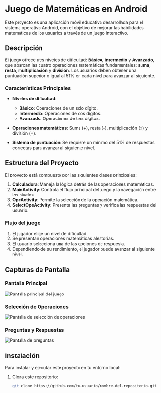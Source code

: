 # Juego de Matemáticas en Android

Este proyecto es una aplicación móvil educativa desarrollada para el sistema operativo Android, con el objetivo de mejorar las habilidades matemáticas de los usuarios a través de un juego interactivo.

## Descripción

El juego ofrece tres niveles de dificultad: **Básico**, **Intermedio** y **Avanzado**, que abarcan las cuatro operaciones matemáticas fundamentales: **suma**, **resta**, **multiplicación** y **división**. Los usuarios deben obtener una puntuación superior o igual al 51% en cada nivel para avanzar al siguiente.

### Características Principales

- **Niveles de dificultad**:
  - **Básico**: Operaciones de un solo dígito.
  - **Intermedio**: Operaciones de dos dígitos.
  - **Avanzado**: Operaciones de tres dígitos.
  
- **Operaciones matemáticas**: Suma (+), resta (-), multiplicación (×) y división (÷).
- **Sistema de puntuación**: Se requiere un mínimo del 51% de respuestas correctas para avanzar al siguiente nivel.

## Estructura del Proyecto

El proyecto está compuesto por las siguientes clases principales:

1. **Calculadora**: Maneja la lógica detrás de las operaciones matemáticas.
2. **MainActivity**: Controla el flujo principal del juego y la navegación entre los niveles.
3. **OpeActivity**: Permite la selección de la operación matemática.
4. **SelectOpeActivity**: Presenta las preguntas y verifica las respuestas del usuario.

### Flujo del juego

1. El jugador elige un nivel de dificultad.
2. Se presentan operaciones matemáticas aleatorias.
3. El usuario selecciona una de las opciones de respuesta.
4. Dependiendo de su rendimiento, el jugador puede avanzar al siguiente nivel.

## Capturas de Pantalla

### Pantalla Principal
![Pantalla principal del juego](img-android/image7.png)

### Selección de Operaciones
![Pantalla de selección de operaciones](img-android/image3.png)

### Preguntas y Respuestas
![Pantalla de preguntas](img-android/image9.png)


## Instalación

Para instalar y ejecutar este proyecto en tu entorno local:

1. Clona este repositorio:  
   ```bash
   git clone https://github.com/tu-usuario/nombre-del-repositorio.git
